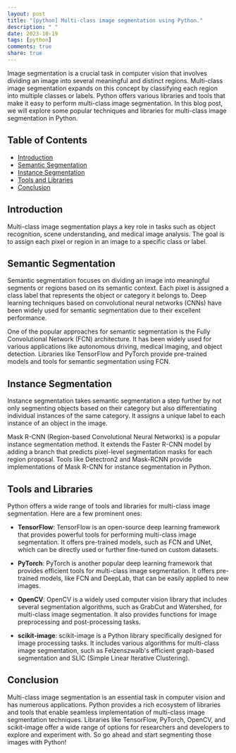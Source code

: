 ```yaml
---
layout: post
title: "[python] Multi-class image segmentation using Python."
description: " "
date: 2023-10-19
tags: [python]
comments: true
share: true
---
```


Image segmentation is a crucial task in computer vision that involves dividing an image into several meaningful and distinct regions. Multi-class image segmentation expands on this concept by classifying each region into multiple classes or labels. Python offers various libraries and tools that make it easy to perform multi-class image segmentation. In this blog post, we will explore some popular techniques and libraries for multi-class image segmentation in Python.

## Table of Contents
- [Introduction](#introduction)
- [Semantic Segmentation](#semantic-segmentation)
- [Instance Segmentation](#instance-segmentation)
- [Tools and Libraries](#tools-and-libraries)
- [Conclusion](#conclusion)

## Introduction <a name="introduction"></a>

Multi-class image segmentation plays a key role in tasks such as object recognition, scene understanding, and medical image analysis. The goal is to assign each pixel or region in an image to a specific class or label.

## Semantic Segmentation <a name="semantic-segmentation"></a>

Semantic segmentation focuses on dividing an image into meaningful segments or regions based on its semantic context. Each pixel is assigned a class label that represents the object or category it belongs to. Deep learning techniques based on convolutional neural networks (CNNs) have been widely used for semantic segmentation due to their excellent performance.

One of the popular approaches for semantic segmentation is the Fully Convolutional Network (FCN) architecture. It has been widely used for various applications like autonomous driving, medical imaging, and object detection. Libraries like TensorFlow and PyTorch provide pre-trained models and tools for semantic segmentation using FCN.

## Instance Segmentation <a name="instance-segmentation"></a>

Instance segmentation takes semantic segmentation a step further by not only segmenting objects based on their category but also differentiating individual instances of the same category. It assigns a unique label to each instance of an object in the image.

Mask R-CNN (Region-based Convolutional Neural Networks) is a popular instance segmentation method. It extends the Faster R-CNN model by adding a branch that predicts pixel-level segmentation masks for each region proposal. Tools like Detectron2 and Mask-RCNN provide implementations of Mask R-CNN for instance segmentation in Python.

## Tools and Libraries <a name="tools-and-libraries"></a>

Python offers a wide range of tools and libraries for multi-class image segmentation. Here are a few prominent ones:

- **TensorFlow**: TensorFlow is an open-source deep learning framework that provides powerful tools for performing multi-class image segmentation. It offers pre-trained models, such as FCN and UNet, which can be directly used or further fine-tuned on custom datasets.

- **PyTorch**: PyTorch is another popular deep learning framework that provides efficient tools for multi-class image segmentation. It offers pre-trained models, like FCN and DeepLab, that can be easily applied to new images.

- **OpenCV**: OpenCV is a widely used computer vision library that includes several segmentation algorithms, such as GrabCut and Watershed, for multi-class image segmentation. It also provides functions for image preprocessing and post-processing tasks.

- **scikit-image**: scikit-image is a Python library specifically designed for image processing tasks. It includes various algorithms for multi-class image segmentation, such as Felzenszwalb's efficient graph-based segmentation and SLIC (Simple Linear Iterative Clustering).

## Conclusion <a name="conclusion"></a>

Multi-class image segmentation is an essential task in computer vision and has numerous applications. Python provides a rich ecosystem of libraries and tools that enable seamless implementation of multi-class image segmentation techniques. Libraries like TensorFlow, PyTorch, OpenCV, and scikit-image offer a wide range of options for researchers and developers to explore and experiment with. So go ahead and start segmenting those images with Python!